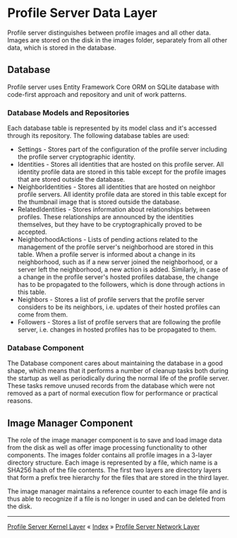 # Profile Server Data Layer

Profile server distinguishes between profile images and all other data. Images are stored on the disk in the images folder, separately from all other data,
which is stored in the database.


## Database 

Profile server uses Entity Framework Core ORM on SQLite database with code-first approach and repository and unit of work patterns.


### Database Models and Repositories

Each database table is represented by its model class and it's accessed through its repository. The following database tables are used:

 * Settings - Stores part of the configuration of the profile server including the profile server cryptographic identity.
 * Identities - Stores all identities that are hosted on this profile server. All identity profile data are stored in this table 
except for the profile images that are stored outside the database.
 * NeighborIdentities - Stores all identities that are hosted on neighbor profile servers. All identity profile data are stored in this table 
except for the thumbnail image that is stored outside the database.
 * RelatedIdentities - Stores information about relationships between profiles. These relationships are announced by the identities themselves, but they have to be cryptographically proved to be accepted.
 * NeighborhoodActions - Lists of pending actions related to the management of the profile server's neighborhood are stored in this table. When a profile server is informed about a change 
in its neighborhood, such as if a new server joined the neighborhood, or a server left the neighborhood, a new action is added. Similarly, in case of a change in the profile server's hosted 
profiles database, the change has to be propagated to the followers, which is done through actions in this table.
 * Neighbors - Stores a list of profile servers that the profile server considers to be its neighbors, i.e. updates of their hosted profiles can come from them.
 * Followers - Stores a list of profile servers that are following the profile server, i.e. changes in hosted profiles has to be propagated to them.


### Database Component

The Database component cares about maintaining the database in a good shape, which means that it performs a number of cleanup tasks 
both during the startup as well as periodically during the normal life of the profile server. These tasks remove unused records from 
the database which were not removed as a part of normal execution flow for performance or practical reasons.



## Image Manager Component

The role of the image manager component is to save and load image data from the disk as well as offer image processing functionality 
to other components. The images folder contains all profile images in a 3-layer directory structure. Each image is represented 
by a file, which name is a SHA256 hash of the file contents. The first two layers are directory layers that form a prefix tree 
hierarchy for the files that are stored in the third layer.

The image manager maintains a reference counter to each image file and is thus able to recognize if a file is no longer 
in used and can be deleted from the disk.


---
[Profile Server Kernel Layer](ARCH-PS-Kernel-Layer.md) « [Index](ARCHITECTURE.md) » [Profile Server Network Layer](ARCH-PS-Network-Layer.md)
